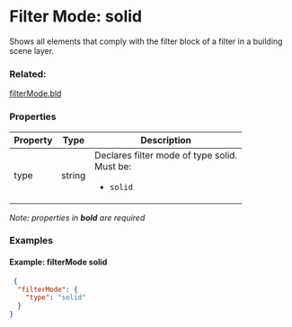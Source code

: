 # Filter Mode: solid

Shows all elements that comply with the filter block of a filter in a building scene layer.

### Related:

[filterMode.bld](filterMode.bld.md)
### Properties

| Property | Type | Description |
| --- | --- | --- |
| type | string | Declares filter mode of type solid.<div>Must be:<ul><li>`solid`</li></ul></div> |

*Note: properties in **bold** are required*

### Examples 

#### Example: filterMode solid 

```json
 {
  "filterMode": {
    "type": "solid"
  }
} 
```

